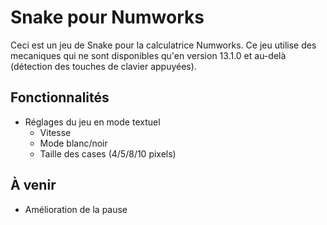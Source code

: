 # Snake pour Numworks

Ceci est un jeu de Snake pour la calculatrice Numworks.
Ce jeu utilise des mecaniques qui ne sont disponibles qu'en version 13.1.0 et au-delà (détection des touches de clavier appuyées).

## Fonctionnalités

- Réglages du jeu en mode textuel
    - Vitesse
    - Mode blanc/noir
    - Taille des cases (4/5/8/10 pixels)

## À venir

- Amélioration de la pause